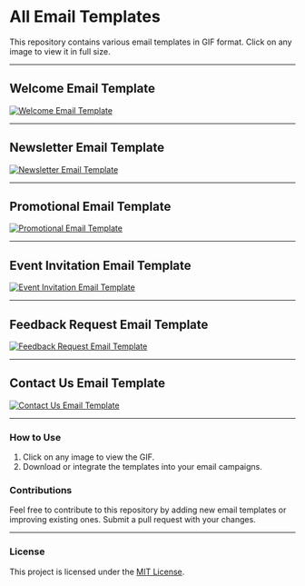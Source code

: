 # All Email Templates

This repository contains various email templates in GIF format. Click on any image to view it in full size.

---

## Welcome Email Template

[![Welcome Email Template](welcome-email-template.gif)](welcome-email-template.gif)

---

## Newsletter Email Template

[![Newsletter Email Template](newsletter-email-template.gif)](newsletter-email-template.gif)

---

## Promotional Email Template

[![Promotional Email Template](promotional-email-template.gif)](promotional-email-template.gif)

---

## Event Invitation Email Template

[![Event Invitation Email Template](event-invitation-email-template.gif)](event-invitation-email-template.gif)

---

## Feedback Request Email Template

[![Feedback Request Email Template](feedback-request-email-template.gif)](feedback-request-email-template.gif)

---

## Contact Us Email Template

[![Contact Us Email Template](contact-us-email-template.gif)](contact-us-email-template.gif)

---

### How to Use

1. Click on any image to view the GIF.
2. Download or integrate the templates into your email campaigns.

### Contributions

Feel free to contribute to this repository by adding new email templates or improving existing ones. Submit a pull request with your changes.

---

### License

This project is licensed under the [MIT License](LICENSE).
